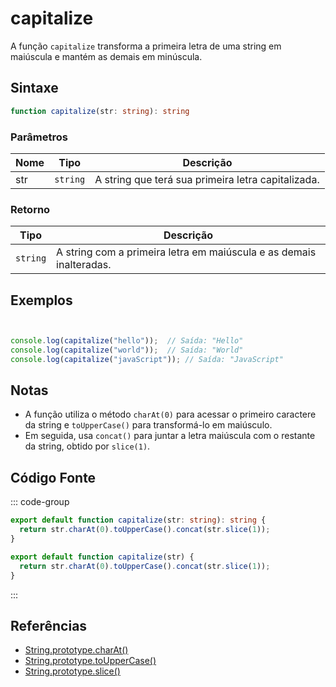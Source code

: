 # capitalize

A função `capitalize` transforma a primeira letra de uma string em maiúscula e mantém as demais em minúscula.

## Sintaxe

```typescript
function capitalize(str: string): string
```

### Parâmetros

| Nome  | Tipo     | Descrição                                      |
|-------|----------|------------------------------------------------|
| str   | `string` | A string que terá sua primeira letra capitalizada. |

### Retorno

| Tipo    | Descrição                                      |
|---------|------------------------------------------------|
| `string` | A string com a primeira letra em maiúscula e as demais inalteradas. |

## Exemplos

```typescript


console.log(capitalize("hello"));  // Saída: "Hello"
console.log(capitalize("world"));  // Saída: "World"
console.log(capitalize("javaScript")); // Saída: "JavaScript"
```

## Notas

- A função utiliza o método `charAt(0)` para acessar o primeiro caractere da string e `toUpperCase()` para transformá-lo em maiúsculo.
- Em seguida, usa `concat()` para juntar a letra maiúscula com o restante da string, obtido por `slice(1)`.

## Código Fonte

::: code-group
```typescript
export default function capitalize(str: string): string {
  return str.charAt(0).toUpperCase().concat(str.slice(1));
}
```

```javascript
export default function capitalize(str) {
  return str.charAt(0).toUpperCase().concat(str.slice(1));
}
```
::: 

## Referências

- [String.prototype.charAt()](https://developer.mozilla.org/pt-BR/docs/Web/JavaScript/Reference/Global_Objects/String/charAt)
- [String.prototype.toUpperCase()](https://developer.mozilla.org/pt-BR/docs/Web/JavaScript/Reference/Global_Objects/String/toUpperCase)
- [String.prototype.slice()](https://developer.mozilla.org/pt-BR/docs/Web/JavaScript/Reference/Global_Objects/String/slice)
